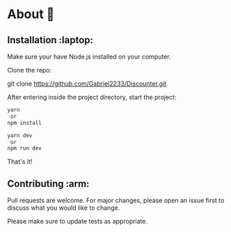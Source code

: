 #  About :rocket:



##  Installation :laptop:
Make sure your have Node.js installed on your computer.

Clone the repo:

git clone https://github.com/Gabriel2233/Discounter.git

After entering inside the project directory, start the project:

```bash
yarn
 or 
npm install
```

```bash
yarn dev
 or
npm run dev
```

That's it!

##  Contributing :arm:
Pull requests are welcome. For major changes, please open an issue first to discuss what you would like to change.

Please make sure to update tests as appropriate.

